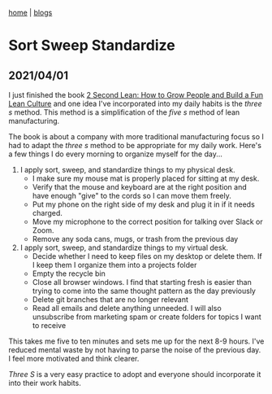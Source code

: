 [home](../index) | [blogs](../blogs)

# Sort Sweep Standardize
## 2021/04/01

I just finished the book [2 Second Lean: How to Grow People and Build a Fun Lean Culture](https://paulakers.net/books/2-second-lean)
and one idea I've incorporated into my daily habits is the _three s_ method. This method is a simplification of the _five s_ method of lean
manufacturing.

The book is about a company with more traditional manufacturing focus so I had to adapt the _three s_ method to be appropriate for my daily work.
Here's a few things I do every morning to organize myself for the day...

1. I apply sort, sweep, and standardize things to my physical desk. 
    - I make sure my mouse mat is properly placed for sitting at my desk.
    - Verify that the mouse and keyboard are at the right position and have enough "give" to the cords so I can move them freely.
    - Put my phone on the right side of my desk and plug it in if it needs charged.
    - Move my microphone to the correct position for talking over Slack or Zoom.
    - Remove any soda cans, mugs, or trash from the previous day
2. I apply sort, sweep, and standardize things to my virtual desk. 
    - Decide whether I need to keep files on my desktop or delete them. If I keep them I organize them into a projects folder
    - Empty the recycle bin
    - Close all browser windows. I find that starting fresh is easier than trying to come into the same thought pattern as the day previously
    - Delete git branches that are no longer relevant
    - Read all emails and delete anything unneeded. I will also unsubscribe from marketing spam or create folders for topics I want to receive

This takes me five to ten minutes and sets me up for the next 8-9 hours. I've reduced mental waste by not having to parse the noise of the previous day.
I feel more motivated and think clearer.

_Three S_ is a very easy practice to adopt and everyone should incorporate it into their work habits.